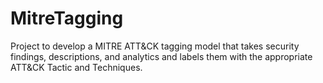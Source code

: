 # MitreTagging
Project to develop a MITRE ATT&amp;CK tagging model that takes security findings, descriptions, and analytics and labels them with the appropriate ATT&amp;CK Tactic and Techniques.
